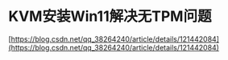 # KVM安装Win11解决无TPM问题


[https://blog.csdn.net/qq_38264240/article/details/121442084](https://blog.csdn.net/qq_38264240/article/details/121442084)

